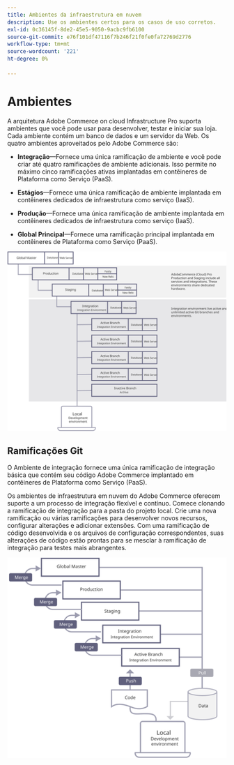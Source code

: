 ```yaml
---
title: Ambientes da infraestrutura em nuvem
description: Use os ambientes certos para os casos de uso corretos.
exl-id: 0c36145f-8de2-45e5-9050-9acbc9fb6100
source-git-commit: e76f101df47116f7b246f21f0fe0fa72769d2776
workflow-type: tm+mt
source-wordcount: '221'
ht-degree: 0%

---
```


# Ambientes

A arquitetura Adobe Commerce on cloud Infrastructure Pro suporta ambientes que você pode usar para desenvolver, testar e iniciar sua loja. Cada ambiente contém um banco de dados e um servidor da Web. Os quatro ambientes aproveitados pelo Adobe Commerce são:

- **Integração**—Fornece uma única ramificação de ambiente e você pode criar até quatro ramificações de ambiente adicionais. Isso permite no máximo cinco ramificações ativas implantadas em contêineres de Plataforma como Serviço (PaaS).

- **Estágios**—Fornece uma única ramificação de ambiente implantada em contêineres dedicados de infraestrutura como serviço (IaaS).

- **Produção**—Fornece uma única ramificação de ambiente implantada em contêineres dedicados de infraestrutura como serviço (IaaS).

- **Global Principal**—Fornece uma ramificação principal implantada em contêineres de Plataforma como Serviço (PaaS).

![Diagrama que mostra a relação entre os ambientes de nuvem do Adobe Commerce](../../../assets/playbooks/environment-diagram.svg)

## Ramificações Git

O Ambiente de integração fornece uma única ramificação de integração básica que contém seu código Adobe Commerce implantado em contêineres de Plataforma como Serviço (PaaS).

Os ambientes de infraestrutura em nuvem do Adobe Commerce oferecem suporte a um processo de integração flexível e contínuo. Comece clonando a ramificação de integração para a pasta do projeto local. Crie uma nova ramificação ou várias ramificações para desenvolver novos recursos, configurar alterações e adicionar extensões. Com uma ramificação de código desenvolvida e os arquivos de configuração correspondentes, suas alterações de código estão prontas para se mesclar à ramificação de integração para testes mais abrangentes.

![Diagrama que mostra a estratégia de ramificação baseada em git para ambientes de nuvem do Adobe Commerce](../../../assets/playbooks/branching-diagram.svg)
